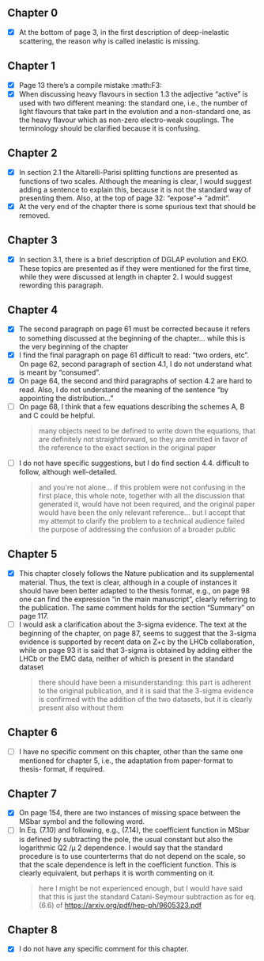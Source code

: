 ## Chapter 0
- [x] At the bottom of page 3, in the first description of deep-inelastic scattering,
  the reason why is called inelastic is missing.

## Chapter 1
- [x] Page 13 there’s a compile mistake :math:F3:
- [x] When discussing heavy flavours in section 1.3 the adjective “active” is
  used with two different meaning: the standard one, i.e., the number of light
  flavours that take part in the evolution and a non-standard one, as the heavy
  flavour which as non-zero electro-weak couplings. The terminology should be
  clarified because it is confusing.

## Chapter 2
- [x] In section 2.1 the Altarelli-Parisi splitting functions are presented as
  functions of two scales. Although the meaning is clear, I would suggest adding
  a sentence to explain this, because it is not the standard way of presenting
  them. Also, at the top of page 32: “expose”-> “admit”.
- [x] At the very end of the chapter there is some spurious text that should be
  removed.

## Chapter 3
- [x] In section 3.1, there is a brief description of DGLAP evolution and EKO.
  These topics are presented as if they were mentioned for the first time, while
  they were discussed at length in chapter 2. I would suggest rewording this
  paragraph.

## Chapter 4
- [x] The second paragraph on page 61 must be corrected because it refers to
  something discussed at the beginning of the chapter... while this is the very
  beginning of the chapter
- [x] I find the final paragraph on page 61 difficult to read: “two orders,
  etc”. On page 62, second paragraph of section 4.1, I do not understand what is
  meant by “consumed”.
- [x] On page 64, the second and third paragraphs of section 4.2 are hard to
  read. Also, I do not understand the meaning of the sentence “by appointing the
  distribution...”
- [ ] On page 68, I think that a few equations describing the schemes A, B and C
  could be helpful.
  > many objects need to be defined to write down the equations, that are
  > definitely not straightforward, so they are omitted in favor of the
  > reference to the exact section in the original paper
- [ ] I do not have specific suggestions, but I do find section 4.4. difficult
  to follow, although well-detailed.
  > and you're not alone...
  > if this problem were not confusing in the first place, this whole note,
  > together with all the discussion that generated it, would have not been
  > required, and the original paper would have been the only relevant
  > reference...
  > but I accept that my attempt to clarify the problem to a technical audience
  > failed the purpose of addressing the confusion of a broader public

## Chapter 5
- [x] This chapter closely follows the Nature publication and its supplemental
  material. Thus, the text is clear, although in a couple of instances it should
  have been better adapted to the thesis format, e.g., on page 98 one can find
  the expression “in the main manuscript”, clearly referring to the publication.
  The same comment holds for the section “Summary” on page 117.
- [ ] I would ask a clarification about the 3-sigma evidence. The text at the
  beginning of the chapter, on page 87, seems to suggest that the 3-sigma
  evidence is supported by recent data on Z+c by the LHCb collaboration, while
  on page 93 it is said that 3-sigma is obtained by adding either the LHCb or
  the EMC data, neither of which is present in the standard dataset
  > there should have been a misunderstanding: this part is adherent to the
  > original publication, and it is said that the 3-sigma evidence is confirmed
  > with the addition of the two datasets, but it is clearly present also
  > without them

## Chapter 6
- [ ] I have no specific comment on this chapter, other than the same one
  mentioned for chapter 5, i.e., the adaptation from paper-format to thesis-
  format, if required.

## Chapter 7
- [x] On page 154, there are two instances of missing space between the MSbar
  symbol and the following word.
- [ ] In Eq. (7.10) and following, e.g., (7.14), the coefficient function in
  MSbar is defined by subtracting the pole, the usual constant but also the
  logarithmic Q2 /μ 2 dependence. I would say that the standard procedure is to
  use counterterms that do not depend on the scale, so that the scale dependence
  is left in the coefficient function. This is clearly equivalent, but perhaps
  it is worth commenting on it.
  > here I might be not experienced enough, but I would have said that this is
  > just the standard Catani-Seymour subtraction as for eq. (6.6) of
  > https://arxiv.org/pdf/hep-ph/9605323.pdf

## Chapter 8
- [x] I do not have any specific comment for this chapter.
